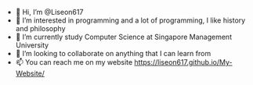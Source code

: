 - 👋 Hi, I’m @Liseon617
- 👀 I’m interested in programming and a lot of programming, I like history and philosophy 
- 🌱 I’m currently study Computer Science at Singapore Management University
- 💞️ I’m looking to collaborate on anything that I can learn from
- 📫 You can reach me on my website https://liseon617.github.io/My-Website/

<!---
Liseon617/Liseon617 is a ✨ special ✨ repository because its `README.md` (this file) appears on your GitHub profile.
You can click the Preview link to take a look at your changes.
--->
